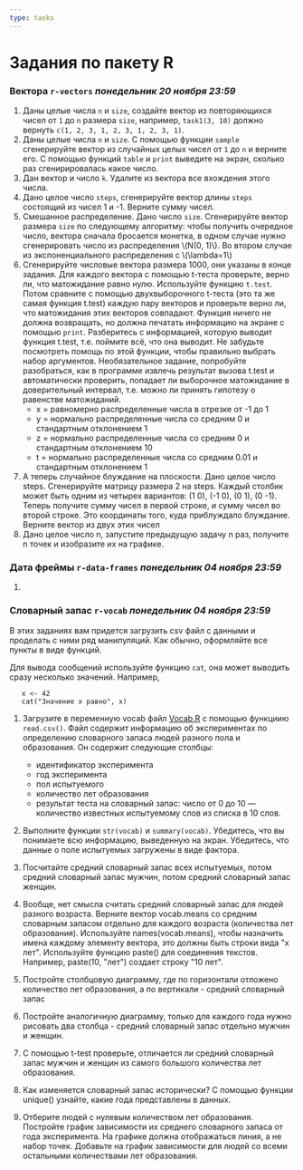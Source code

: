 ```yaml
---
type: tasks
---
```


# Задания по пакету R

### Вектора `r-vectors` ___понедельник 20 ноября 23:59___

1. Даны целые числа `n` и `size`, создайте вектор из повторяющихся чисел от `1` до `n` размера `size`, например,
  `task1(3, 10)` должно вернуть `c(1, 2, 3, 1, 2, 3, 1, 2, 3, 1)`.
1. Даны целые числа `n` и `size`. С помощью функции `sample` сгенерируйте вектор из случайных целых чисел от `1` до `n` и верните его.
   С помощью функций `table` и `print` выведите на экран, сколько раз сгенирировалась какое число.
1. Дан вектор и число `k`. Удалите из вектора все вхождения этого числа.
1. Дано целое число `steps`, сгенерируйте вектор длины `steps` состоящий из чисел 1 и -1. Верните сумму чисел.
1. Смешанное распределение. Дано число `size`. Сгенерируйте вектор размера `size` по следующему алгоритму: чтобы получить очередное число,
   вектора сначала бросается монетка, в одном случае нужно сгенерировать число из распределения \\(N(0, 1)\\). Во втором случае из
   экспоненциального распределения с \\(\\lambda=1\\)
1. Сгенерируйте числовые вектора размера 1000, они указаны в конце задания. Для каждого вектора с помощью t-теста проверьте,
   верно ли, что матожидание равно нулю. Используйте функцию `t.test`. Потом сравните с помощью двухвыборочного t-теста
   (это та же самая функция t.test) каждую пару векторов и проверьте верно ли, что матожидания этих векторов совпадают.
   Функция ничего не должна возвращать, но должна печатать информацию на экране с помощью `print`.
   Разберитесь с информацией, которую выводит функция t.test, т.е. поймите всё, что она выводит.
   Не забудьте посмотреть помощь по этой функции, чтобы правильно выбрать набор аргументов.
   Необязательное задание, попробуйте разобраться, как в программе извлечь результат вызова t.test и автоматически проверить,
   попадает ли выборочное матожидание в доверительный интервал, т.е. можно ли принять гипотезу о равенстве матожиданий.
     * x = равномерно распределенные числа в отрезке от -1 до 1
     * y = нормально распределенные числа со средним 0 и стандартным отклонением 1
     * z = нормально распределенные числа со средним 0 и стандартным отклонением 10
     * t = нормально распределенные числа со средним 0.01 и стандартным отклонением 1
1. А теперь случайное блуждание на плоскости. Дано целое число steps. Сгенерируйте матрицу размера 2 на steps.
   Каждый столбик может быть одним из четырех вариантов: (1 0), (-1 0), (0 1), (0 -1). Теперь получите сумму чисел в первой
   строке, и сумму чисел во второй строке. Это координаты того, куда приблуждало блуждание. Верните вектор из двух этих чисел
1. Дано целое число n, запустите предыдущую задачу n раз, получите n точек и изобразите их на графике.

### Дата фреймы `r-data-frames` ___понедельник 04 ноября 23:59___

1. 

### Словарный запас `r-vocab` ___понедельник 04 ноября 23:59___

В этих заданиях вам придется загрузить csv файл с данными и проделать с ними ряд манипуляций. Как обычно, оформляйте все пункты в виде функций.
   
Для вывода сообщений используйте функцию `cat`, она может выводить сразу несколько значений. Например,
   ```
      x <- 42
      cat("Значение x равно", x)
   ```
1. Загрузите в переменную vocab файл [Vocab.R](Vocab.R) с помощью функциию `read.csv()`. Файл содержит информацию об экспериментах по определению словарного запаса людей разного пола и образования. Он содержит следующие столбцы:
    * идентификатор эксперимента
    * год эксперимента
    * пол испытуемого
    * количество лет образования
    * результат теста на словарный запас: число от 0 до 10 — количество известных испытуемому слов из списка в 10 слов.
  
1. Выполните функции `str(vocab)` и `summary(vocab)`. Убедитесь, что вы понимаете всю информацию, выведенную на экран. Убедитесь, что данные о поле испытуемых загружены в виде фактора.
1. Посчитайте средний словарный запас всех испытуемых, потом средний словарный запас мужчин, потом средний словарный запас женщин.
1. Вообще, нет смысла считать средний словарный запас для людей разного возраста. Верните вектор vocab.means со средним словарным запасом отдельно для каждого возраста (количества лет образования). Используйте names(vocab.means), чтобы назначить имена каждому элементу вектора, это должны быть строки вида "x лет". Используйте функцию paste() для соединения текстов. Например, paste(10, "лет") создает строку "10 лет".
1. Постройте столбцовую диаграмму, где по горизонтали отложено количество лет образования, а по вертикали - средний словарный запас
1. Постройте аналогичную диаграмму, только для каждого года нужно рисовать два столбца - средний словарный запас отдельно мужчин и женщин.
1. С помощью t-test проверьте, отличается ли средний словарный запас мужчин и женщин из самого большого количества лет образования.
1. Как изменяется словарный запас исторически? С помощью функции unique() узнайте, какие года представлены в данных.
1. Отберите людей с нулевым количеством лет образования. Постройте график зависимости их среднего словарного запаса от года эксперимента. На графике должна отображаться линия, а не набор точек. Добавьте на график зависимости для людей со всеми остальными количествами лет образования.
